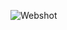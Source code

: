 ![Webshot](https://github.com/nabinkdl/Ecommerce/assets/105159506/6ba3b0fb-fb48-4e24-8965-478bd1d03be9)
